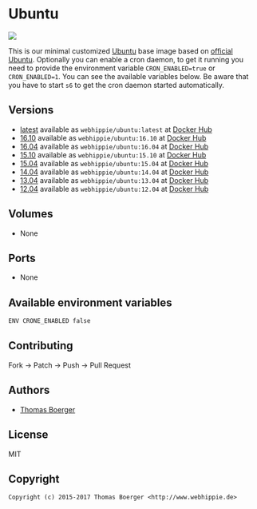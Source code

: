 # Ubuntu

[![](https://images.microbadger.com/badges/image/webhippie/ubuntu:15.10.svg)](https://microbadger.com/images/webhippie/ubuntu:15.10 "Get your own image badge on microbadger.com")

This is our minimal customized [Ubuntu](http://www.ubuntu.com/) base image
based on [official Ubuntu](https://registry.hub.docker.com/_/ubuntu/).
Optionally you can enable a cron daemon, to get it running you need to provide
the environment variable `CRON_ENABLED=true` or `CRON_ENABLED=1`. You can see
the available variables below. Be aware that you have to start `s6` to get the
cron daemon started automatically.


## Versions

* [latest](https://github.com/dockhippie/ubuntu/tree/master)
  available as ```webhippie/ubuntu:latest``` at
  [Docker Hub](https://registry.hub.docker.com/u/webhippie/ubuntu/)
* [16.10](https://github.com/dockhippie/ubuntu/tree/16.10)
  available as ```webhippie/ubuntu:16.10``` at
  [Docker Hub](https://registry.hub.docker.com/u/webhippie/ubuntu/)
* [16.04](https://github.com/dockhippie/ubuntu/tree/16.04)
  available as ```webhippie/ubuntu:16.04``` at
  [Docker Hub](https://registry.hub.docker.com/u/webhippie/ubuntu/)
* [15.10](https://github.com/dockhippie/ubuntu/tree/15.10)
  available as ```webhippie/ubuntu:15.10``` at
  [Docker Hub](https://registry.hub.docker.com/u/webhippie/ubuntu/)
* [15.04](https://github.com/dockhippie/ubuntu/tree/15.04)
  available as ```webhippie/ubuntu:15.04``` at
  [Docker Hub](https://registry.hub.docker.com/u/webhippie/ubuntu/)
* [14.04](https://github.com/dockhippie/ubuntu/tree/14.04)
  available as ```webhippie/ubuntu:14.04``` at
  [Docker Hub](https://registry.hub.docker.com/u/webhippie/ubuntu/)
* [13.04](https://github.com/dockhippie/ubuntu/tree/13.04)
  available as ```webhippie/ubuntu:13.04``` at
  [Docker Hub](https://registry.hub.docker.com/u/webhippie/ubuntu/)
* [12.04](https://github.com/dockhippie/ubuntu/tree/12.04)
  available as ```webhippie/ubuntu:12.04``` at
  [Docker Hub](https://registry.hub.docker.com/u/webhippie/ubuntu/)


## Volumes

* None


## Ports

* None


## Available environment variables

```bash
ENV CRONE_ENABLED false
```


## Contributing

Fork -> Patch -> Push -> Pull Request


## Authors

* [Thomas Boerger](https://github.com/tboerger)


## License

MIT


## Copyright

```
Copyright (c) 2015-2017 Thomas Boerger <http://www.webhippie.de>
```

